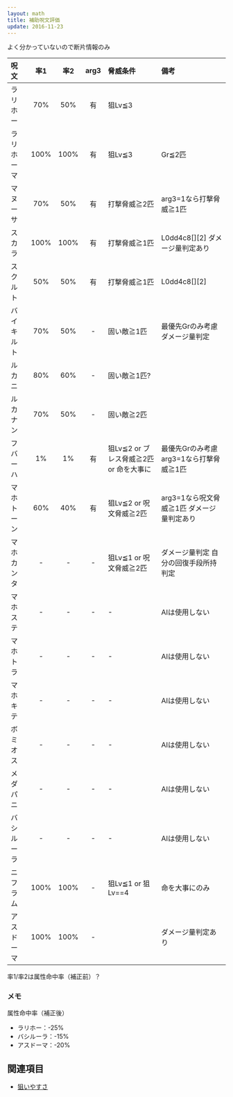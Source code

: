 ```yaml
---
layout: math
title: 補助呪文評価
update: 2016-11-23
---
```


よく分かっていないので断片情報のみ


| 呪文       | 率1 | 率2 | arg3 | 脅威条件  | 備考 |
|:-----------|:---:|:---:|:----:|:----------|:-----|
| ラリホー   | 70% | 50% |  有  | 狙Lv≦3   |
| ラリホーマ |100% |100% |  有  | 狙Lv≦3   | Gr≦2匹 |
| マヌーサ   | 70% | 50% |  有  | 打撃脅威≧2匹 | arg3=1なら打撃脅威≧1匹 |
| スカラ     |100% |100% |  有  | 打撃脅威≧1匹 | L0dd4c8[][2] ダメージ量判定あり |
| スクルト   | 50% | 50% |  有  | 打撃脅威≧1匹 | L0dd4c8[][2] |
| バイキルト | 70% | 50% |  -   | 固い敵≧1匹  | 最優先Grのみ考慮 ダメージ量判定 |
| ルカニ     | 80% | 60% |  -   | 固い敵≧1匹? |
| ルカナン   | 70% | 50% |  -   | 固い敵≧2匹  |
| フバーハ   |  1% |  1% |  有  | 狙Lv≦2 or ブレス脅威≧2匹 or 命を大事に | 最優先Grのみ考慮 arg3=1なら打撃脅威≧1匹 |
| マホトーン | 60% | 40% |  有  | 狙Lv≦2 or 呪文脅威≧2匹 | arg3=1なら呪文脅威≧1匹 ダメージ量判定あり |
| マホカンタ |  -  |  -  |  -   | 狙Lv≦1 or 呪文脅威≧2匹 | ダメージ量判定 自分の回復手段所持判定 |
| マホステ   |  -  |  -  |  -   | - | AIは使用しない |
| マホトラ   |  -  |  -  |  -   | - | AIは使用しない |
| マホキテ   |  -  |  -  |  -   | - | AIは使用しない |
| ボミオス   |  -  |  -  |  -   | - | AIは使用しない |
| メダパニ   |  -  |  -  |  -   | - | AIは使用しない |
| バシルーラ |  -  |  -  |  -   | - | AIは使用しない |
| ニフラム   |100% |100% |  -   | 狙Lv≦1 or 狙Lv==4 | 命を大事にのみ |
| アスドーマ |100% |100% |  -   |  | ダメージ量判定あり |

率1/率2は属性命中率（補正前）？

### メモ

属性命中率（補正後）
* ラリホー：-25%
* バシルーラ：-15%
* アスドーマ：-20%


## 関連項目

* [狙いやすさ](ai_targeting)
